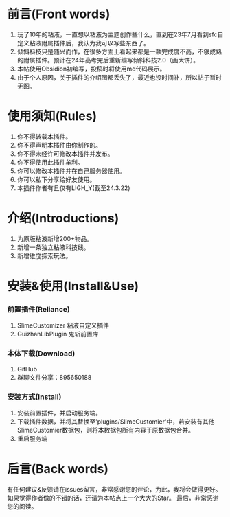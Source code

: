 # 前言(Front words)
1. 玩了10年的粘液，一直想以粘液为主题创作些什么，直到在23年7月看到sfc自定义粘液附属插件后，我认为我可以写些东西了。
2. 倾斜科技只是随兴而作，在很多方面上看起来都是一款完成度不高，不够成熟的附属插件。预计在24年高考完后重新编写倾斜科技2.0（画大饼）。
3. 本帖使用Obsidion初编写，投稿时将使用md代码展示。
4. 由于个人原因，关于插件的介绍图都丢失了，最近也没时间补，所以帖子暂时无图。

# 使用须知(Rules)
1. 你不得转载本插件。
2. 你不得声明本插件由你制作的。
3. 你不得未经许可修改本插件并发布。
4. 你不得使用此插件牟利。
5. 你可以修改本插件并在自己服务器使用。
6. 你可以私下分享给好友使用。
7. 本插件作者有且仅有LIGH_Y(截至24.3.22)

# 介绍(Introductions)
1. 为原版粘液新增200+物品。
2. 新增一条独立粘液科技线。
3. 新增维度探索玩法。

# 安装&使用(Install&Use)
### 前置插件(Reliance)
1. SlimeCustomizer 粘液自定义插件
2. GuizhanLibPlugin 鬼斩前置库
### 本体下载(Download)
1. GitHub
2. 群聊文件分享：895650188
### 安装方式(Install)
1. 安装前置插件，并启动服务端。
2. 下载插件数据，并将其替换至'plugins/SlimeCustomier'中，若安装有其他SlimeCustomier数据包，则将本数据包所有内容于原数据包合并。
3. 重启服务端

# 后言(Back words)
有任何建议&反馈请在issues留言，非常感谢您的评论，为此，我将会做得更好。
如果觉得作者做的不错的话，还请为本帖点上一个大大的Star。
最后，非常感谢您的阅读。

